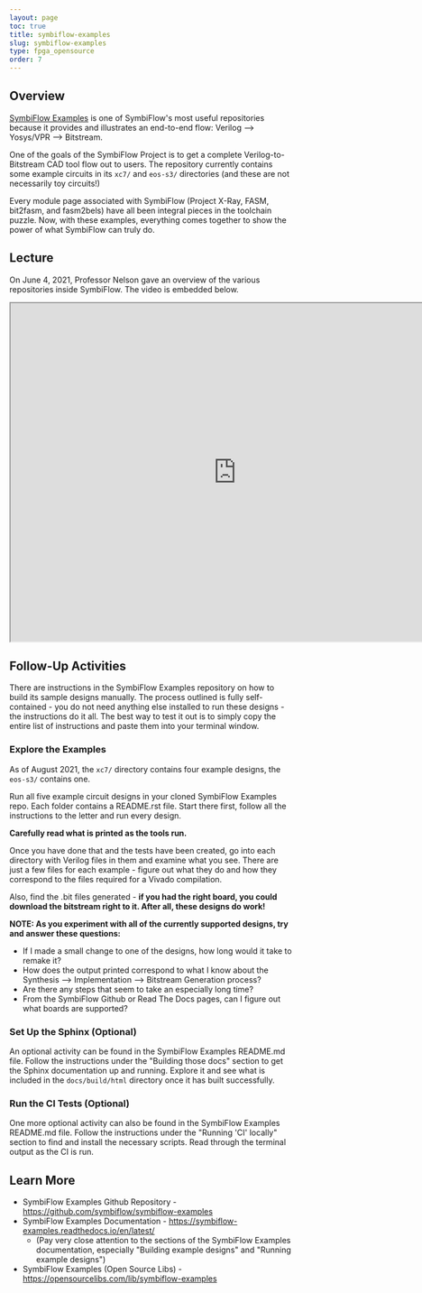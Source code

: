 ```yaml
---
layout: page
toc: true
title: symbiflow-examples
slug: symbiflow-examples
type: fpga_opensource
order: 7
---
```


## Overview

[SymbiFlow Examples](https://github.com/symbiflow/symbiflow-examples) is one of SymbiFlow's most useful repositories because it provides and illustrates an end-to-end flow: Verilog --> Yosys/VPR --> Bitstream.

One of the goals of the SymbiFlow Project is to get a complete Verilog-to-Bitstream CAD tool flow out to users. The repository currently contains some example circuits in its `xc7/` and `eos-s3/` directories (and these are not necessarily toy circuits!)

Every module page associated with SymbiFlow (Project X-Ray, FASM, bit2fasm, and fasm2bels) have all been integral pieces in the toolchain puzzle. Now, with these examples, everything comes together to show the power of what SymbiFlow can truly do.

## Lecture

On June 4, 2021, Professor Nelson gave an overview of the various repositories inside SymbiFlow. The video is embedded below. 

<iframe width="800" height="600" allow="fullscreen" 
src="https://www.youtube.com/embed/zNZND75nQ10"> 
</iframe>

## Follow-Up Activities

There are instructions in the SymbiFlow Examples repository on how to build its sample designs manually. The process outlined is fully self-contained - you do not need anything else installed to run these designs - the instructions do it all. The best way to test it out is to simply copy the entire list of instructions and paste them into your terminal window.

### Explore the Examples

As of August 2021, the `xc7/` directory contains four example designs, the `eos-s3/` contains one.

Run all five example circuit designs in your cloned SymbiFlow Examples repo. Each folder contains a README.rst file. Start there first, follow all the instructions to the letter and run every design.

**Carefully read what is printed as the tools run.**

Once you have done that and the tests have been created, go into each directory with Verilog files in them and examine what you see. There are just a few files for each example - figure out what they do and how they correspond to the files required for a Vivado compilation.  

Also, find the .bit files generated - **if you had the right board, you could download the bitstream right to it. After all, these designs do work!**

**NOTE: As you experiment with all of the currently supported designs, try and answer these questions:**

* If I made a small change to one of the designs, how long would it take to remake it? 
* How does the output printed correspond to what I know about the Synthesis --> Implementation --> Bitstream Generation process?
* Are there any steps that seem to take an especially long time?
* From the SymbiFlow Github or Read The Docs pages, can I figure out what boards are supported? 

### Set Up the Sphinx (Optional)

An optional activity can be found in the SymbiFlow Examples README.md file. Follow the instructions under the "Building those docs" section to get the Sphinx documentation up and running. Explore it and see what is included in the `docs/build/html` directory once it has built successfully.

### Run the CI Tests (Optional)

One more optional activity can also be found in the SymbiFlow Examples README.md file. Follow the instructions under the "Running 'CI' locally" section to find and install the necessary scripts. Read through the terminal output as the CI is run.

## Learn More

* SymbiFlow Examples Github Repository - <https://github.com/symbiflow/symbiflow-examples>
* SymbiFlow Examples Documentation - <https://symbiflow-examples.readthedocs.io/en/latest/>
    * (Pay very close attention to the sections of the SymbiFlow Examples documentation, especially "Building example designs" and "Running example designs")
* SymbiFlow Examples (Open Source Libs) - <https://opensourcelibs.com/lib/symbiflow-examples>


<!-- EASTER EGG for any Future SymbiFlow Examples page editors

At the current time the board from the digital lab in our department is not supported.  But, they would very much like for it to be supported and have provided some thoughts on what needs to be done.  If you are interested, let Professor Nelson know - it could be a fun side project and the department would definitely loan you a board to use for it. -->